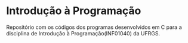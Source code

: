 # Introdução à Programação

Repositório com os códigos dos programas desenvolvidos em C para a disciplina de Introdução à Programação(INF01040) da UFRGS.
